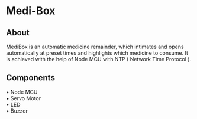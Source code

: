 # Medi-Box

## About
MediBox is an automatic medicine remainder, which intimates and opens automatically at preset times and highlights which medicine to consume. It is achieved with the help of Node MCU 
with NTP ( Network Time Protocol ).

## Components 
• Node MCU <br>
• Servo Motor <br>
• LED <br>
• Buzzer <br>
